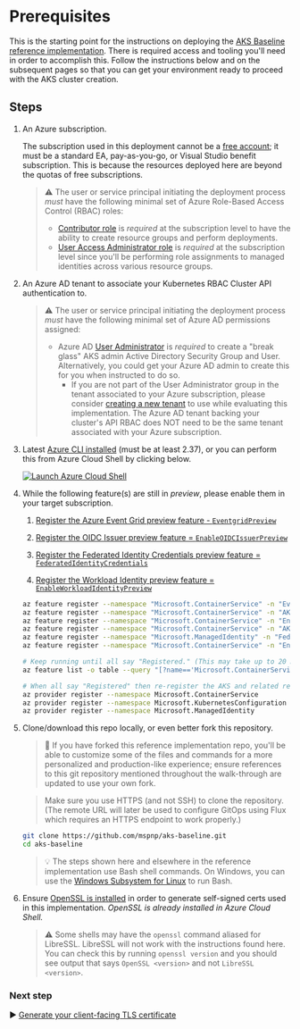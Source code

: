 # Prerequisites

This is the starting point for the instructions on deploying the [AKS Baseline reference implementation](./README.md). There is required access and tooling you'll need in order to accomplish this. Follow the instructions below and on the subsequent pages so that you can get your environment ready to proceed with the AKS cluster creation.

## Steps

1. An Azure subscription.

   The subscription used in this deployment cannot be a [free account](https://azure.microsoft.com/free); it must be a standard EA, pay-as-you-go, or Visual Studio benefit subscription. This is because the resources deployed here are beyond the quotas of free subscriptions.

   > :warning: The user or service principal initiating the deployment process _must_ have the following minimal set of Azure Role-Based Access Control (RBAC) roles:
   >
   > * [Contributor role](https://docs.microsoft.com/azure/role-based-access-control/built-in-roles#contributor) is _required_ at the subscription level to have the ability to create resource groups and perform deployments.
   > * [User Access Administrator role](https://docs.microsoft.com/azure/role-based-access-control/built-in-roles#user-access-administrator) is _required_ at the subscription level since you'll be performing role assignments to managed identities across various resource groups.

1. An Azure AD tenant to associate your Kubernetes RBAC Cluster API authentication to.

   > :warning: The user or service principal initiating the deployment process _must_ have the following minimal set of Azure AD permissions assigned:
   >
   > * Azure AD [User Administrator](https://docs.microsoft.com/azure/active-directory/users-groups-roles/directory-assign-admin-roles#user-administrator-permissions) is _required_ to create a "break glass" AKS admin Active Directory Security Group and User. Alternatively, you could get your Azure AD admin to create this for you when instructed to do so.
   >   * If you are not part of the User Administrator group in the tenant associated to your Azure subscription, please consider [creating a new tenant](https://docs.microsoft.com/azure/active-directory/fundamentals/active-directory-access-create-new-tenant#create-a-new-tenant-for-your-organization) to use while evaluating this implementation. The Azure AD tenant backing your cluster's API RBAC does NOT need to be the same tenant associated with your Azure subscription.

1. Latest [Azure CLI installed](https://docs.microsoft.com/cli/azure/install-azure-cli?view=azure-cli-latest) (must be at least 2.37), or you can perform this from Azure Cloud Shell by clicking below.

   [![Launch Azure Cloud Shell](https://docs.microsoft.com/azure/includes/media/cloud-shell-try-it/launchcloudshell.png)](https://shell.azure.com)

1. While the following feature(s) are still in _preview_, please enable them in your target subscription.

   1. [Register the Azure Event Grid preview feature - `EventgridPreview`](https://docs.microsoft.com/azure/aks/quickstart-event-grid#register-the-eventgridpreview-preview-feature)

   1. [Register the OIDC Issuer preview feature = `EnableOIDCIssuerPreview`](https://docs.microsoft.com/azure/aks/cluster-configuration#oidc-issuer-preview)

   1. [Register the Federated Identity Credentials preview feature = `FederatedIdentityCredentials`](https://TODO)

   1. [Register the Workload Identity preview feature = `EnableWorkloadIdentityPreview`](https://TODO)

   ```bash
   az feature register --namespace "Microsoft.ContainerService" -n "EventgridPreview"
   az feature register --namespace "Microsoft.ContainerService" -n "AKS-ExtensionManager"
   az feature register --namespace "Microsoft.ContainerService" -n "EnableOIDCIssuerPreview"
   az feature register --namespace "Microsoft.ContainerService" -n "AKS-AzureDefender"
   az feature register --namespace "Microsoft.ManagedIdentity" -n "FederatedIdentityCredentials"
   az feature register --namespace "Microsoft.ContainerService" -n "EnableWorkloadIdentityPreview"

   # Keep running until all say "Registered." (This may take up to 20 minutes.)
   az feature list -o table --query "[?name=='Microsoft.ContainerService/EventgridPreview' || name=='Microsoft.ContainerService/AKS-ExtensionManager' || name=='Microsoft.ContainerService/EnableOIDCIssuerPreview' || name=='Microsoft.ContainerService/AKS-AzureDefender' || name=='Microsoft.ManagedIdentity/FederatedIdentityCredentials' || name=='Microsoft.ContainerService/EnableWorkloadIdentityPreview'].{Name:name,State:properties.state}"

   # When all say "Registered" then re-register the AKS and related resource providers
   az provider register --namespace Microsoft.ContainerService
   az provider register --namespace Microsoft.KubernetesConfiguration
   az provider register --namespace Microsoft.ManagedIdentity
   ```

1. Clone/download this repo locally, or even better fork this repository.

   > :twisted_rightwards_arrows: If you have forked this reference implementation repo, you'll be able to customize some of the files and commands for a more personalized and production-like experience; ensure references to this git repository mentioned throughout the walk-through are updated to use your own fork.

   > Make sure you use HTTPS (and not SSH) to clone the repository. (The remote URL will later be used to configure GitOps using Flux which requires an HTTPS endpoint to work properly.)

   ```bash
   git clone https://github.com/mspnp/aks-baseline.git
   cd aks-baseline
   ```

   > :bulb: The steps shown here and elsewhere in the reference implementation use Bash shell commands. On Windows, you can use the [Windows Subsystem for Linux](https://docs.microsoft.com/windows/wsl/about) to run Bash.

1. Ensure [OpenSSL is installed](https://github.com/openssl/openssl#download) in order to generate self-signed certs used in this implementation. _OpenSSL is already installed in Azure Cloud Shell._

   > :warning: Some shells may have the `openssl` command aliased for LibreSSL. LibreSSL will not work with the instructions found here. You can check this by running `openssl version` and you should see output that says `OpenSSL <version>` and not `LibreSSL <version>`.

### Next step

:arrow_forward: [Generate your client-facing TLS certificate](./02-ca-certificates.md)
